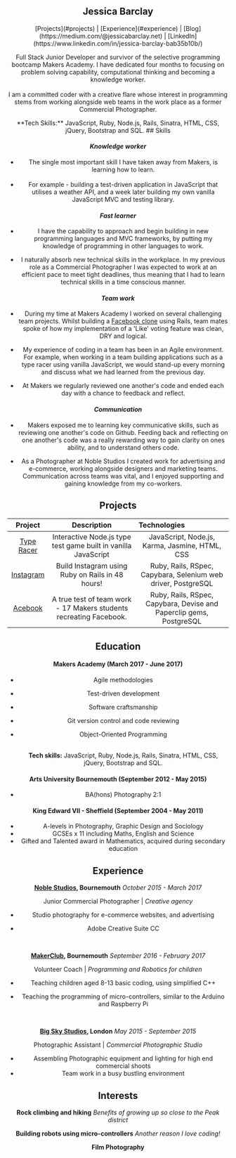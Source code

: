 ## <center>Jessica Barclay

<center>[Projects](#projects) | [Experience](#experience) | [Blog](https://medium.com/@jessicabarclay.net) | [LinkedIn](https://www.linkedin.com/in/jessica-barclay-bab35b10b/)

Full Stack Junior Developer and survivor of the selective programming bootcamp Makers Academy.
I have dedicated four months to focusing on problem solving capability, computational thinking and becoming a knowledge worker.<br><br>I am a committed coder with a creative flare whose interest in programming stems from working alongside web teams in the work place as a former Commercial Photographer.<br>

<center>**Tech Skills:** JavaScript, Ruby, Node.js, Rails, Sinatra, HTML, CSS, jQuery, Bootstrap and SQL.
## Skills


#### _Knowledge worker_

* The single most important skill I have taken away from Makers, is learning how to learn. <br><br>
* For example - building a test-driven application in JavaScript that utilises a weather API, and a week later building my own vanilla JavaScript MVC and testing library.

#### _Fast learner_

* I have the capability to approach and begin building in new programming languages and MVC frameworks, by putting my knowledge of programming in other languages to work.

* I naturally absorb new technical skills in the workplace. In my previous role as a Commercial Photographer I was expected to work at an efficient pace to meet tight deadlines, thus meaning that I had to learn technical skills in a time conscious manner.


#### _Team work_

* During my time at Makers Academy I worked on several challenging team projects. Whilst building a [Facebook clone](https://github.com/JessicaBarclay/Acebook) using Rails, team mates spoke of how my implementation of a 'Like' voting feature was clean, DRY and logical.

* My experience of coding in a team has been in an Agile environment. For example, when working in a team building applications such as a type racer using vanilla JavaScript, we would stand-up every morning and discuss what we had learned from the previous day. 

* At Makers we regularly reviewed one another's code and ended each day with a chance to feedback and reflect.

#### _Communication_

* Makers exposed me to learning key communicative skills, such as reviewing one another's code on Github. Feeding back and reflecting on one another's code was a really rewarding way to gain clarity on ones ability, and to understand others code.

* As a Photographer at Noble Studios I created work for advertising and e-commerce, working alongside designers and marketing teams.
  Communication across teams was vital, and I enjoyed supporting and gaining knowledge from my co-workers.


## Projects

|                 Project                  |               Description                | Technologies                             |
| :--------------------------------------: | :--------------------------------------: | :--------------------------------------- |
| [Type Racer](https://github.com/JessicaBarclay/type-fast-type-furious) | Interactive Node.js type test game built in vanilla JavaScript | <center>JavaScript, Node.js, Karma, Jasmine, HTML, CSS |
| [Instagram](https://github.com/JessicaBarclay/instagram-challenge) | Build Instagram using Ruby on Rails in 48 hours! | <center>Ruby, Rails, RSpec, Capybara, Selenium web driver, PostgreSQL |
| [Acebook](https://github.com/JessicaBarclay/Acebook) | A true test of team work - 17 Makers students recreating Facebook. | <center>Ruby, Rails, RSpec, Capybara, Devise and Paperclip gems, PostgreSQL |



## Education

#### Makers Academy (March 2017 - June 2017)

- Agile methodologies

- Test-driven development

- Software craftsmanship

- Git version control and code reviewing

- Object-Oriented Programming<br><br>

  **Tech skills:** JavaScript, Ruby, Node.js, Rails, Sinatra, HTML, CSS, jQuery, Bootstrap and SQL.

#### Arts University Bournemouth (September 2012 - May 2015)

- BA(hons) Photography 2:1

#### King Edward VII - Sheffield (September 2004 - May 2011)

- A-levels in Photography, Graphic Design and Sociology
- GCSEs x 11 including Maths, English and Science
- Gifted and Talented award in Mathematics, acquired during secondary education

## Experience

**[Noble Studios](https://www.noblestudios.co.uk/creative-product/), Bournemouth** _October 2015 - March 2017_

Junior Commercial Photographer | *Creative agency*

- Studio photography for e-commerce websites, and advertising

- Adobe Creative Suite CC

  ​


**[MakerClub](https://makerclub.org/), Bournemouth** _September 2016 - February 2017_

Volunteer Coach | *Programming and Robotics for children*

- Teaching children aged 8-13 basic coding, using simplified C++

- Teaching the programming of micro-controllers, similar to the Arduino and Raspberry Pi

  ​


**[Big Sky Studios](http://www.bigskylondon.com/), London** _May 2015 - September 2015_

Photographic Assistant | *Commercial Photographic Studio*

- Assembling Photographic equipment and lighting for high end commercial shoots
- Team work in a busy bustling environment

## Interests

**Rock climbing and hiking** *Benefits of growing up so close to the Peak district*

**Building robots using micro-controllers** _Another reason I love coding!_

**Film Photography**